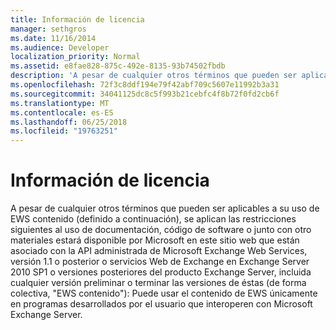 ```yaml
---
title: Información de licencia
manager: sethgros
ms.date: 11/16/2014
ms.audience: Developer
localization_priority: Normal
ms.assetid: e8fae828-875c-492e-8135-93b74502fbdb
description: 'A pesar de cualquier otros términos que pueden ser aplicables a su uso de EWS contenido (definido a continuación), se aplican las restricciones siguientes al uso de documentación, código de software o junto con otro materiales estará disponible por Microsoft en este sitio web que están asociado con la API administrada de Microsoft Exchange Web Services, versión 1.1 o posterior o servicios Web de Exchange en Exchange Server 2010 SP1 o versiones posteriores del producto Exchange Server, incluidas las versiones preliminares o terminar sus (de forma colectiva, EWS contenido): se Puede usar el contenido de EWS únicamente en programas desarrollados por el usuario que interoperen con Microsoft Exchange Server.'
ms.openlocfilehash: 72f3c8ddf194e79f42abf709c5607e11992b3a31
ms.sourcegitcommit: 34041125dc8c5f993b21cebfc4f8b72f0fd2cb6f
ms.translationtype: MT
ms.contentlocale: es-ES
ms.lasthandoff: 06/25/2018
ms.locfileid: "19763251"
---
```

# <a name="license-information"></a>Información de licencia

A pesar de cualquier otros términos que pueden ser aplicables a su uso de EWS contenido (definido a continuación), se aplican las restricciones siguientes al uso de documentación, código de software o junto con otro materiales estará disponible por Microsoft en este sitio web que están asociado con la API administrada de Microsoft Exchange Web Services, versión 1.1 o posterior o servicios Web de Exchange en Exchange Server 2010 SP1 o versiones posteriores del producto Exchange Server, incluida cualquier versión preliminar o terminar las versiones de éstas (de forma colectiva, "EWS contenido"): Puede usar el contenido de EWS únicamente en programas desarrollados por el usuario que interoperen con Microsoft Exchange Server.
  

